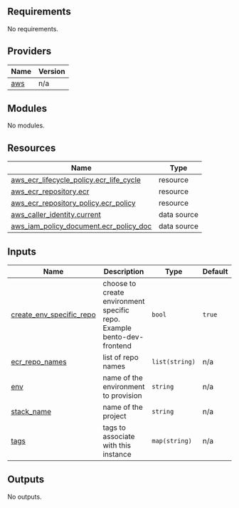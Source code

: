 <!-- BEGIN_TF_DOCS -->
## Requirements

No requirements.

## Providers

| Name | Version |
|------|---------|
| <a name="provider_aws"></a> [aws](#provider\_aws) | n/a |

## Modules

No modules.

## Resources

| Name | Type |
|------|------|
| [aws_ecr_lifecycle_policy.ecr_life_cycle](https://registry.terraform.io/providers/hashicorp/aws/latest/docs/resources/ecr_lifecycle_policy) | resource |
| [aws_ecr_repository.ecr](https://registry.terraform.io/providers/hashicorp/aws/latest/docs/resources/ecr_repository) | resource |
| [aws_ecr_repository_policy.ecr_policy](https://registry.terraform.io/providers/hashicorp/aws/latest/docs/resources/ecr_repository_policy) | resource |
| [aws_caller_identity.current](https://registry.terraform.io/providers/hashicorp/aws/latest/docs/data-sources/caller_identity) | data source |
| [aws_iam_policy_document.ecr_policy_doc](https://registry.terraform.io/providers/hashicorp/aws/latest/docs/data-sources/iam_policy_document) | data source |

## Inputs

| Name | Description | Type | Default | Required |
|------|-------------|------|---------|:--------:|
| <a name="input_create_env_specific_repo"></a> [create\_env\_specific\_repo](#input\_create\_env\_specific\_repo) | choose to create environment specific repo. Example bento-dev-frontend | `bool` | `true` | no |
| <a name="input_ecr_repo_names"></a> [ecr\_repo\_names](#input\_ecr\_repo\_names) | list of repo names | `list(string)` | n/a | yes |
| <a name="input_env"></a> [env](#input\_env) | name of the environment to provision | `string` | n/a | yes |
| <a name="input_stack_name"></a> [stack\_name](#input\_stack\_name) | name of the project | `string` | n/a | yes |
| <a name="input_tags"></a> [tags](#input\_tags) | tags to associate with this instance | `map(string)` | n/a | yes |

## Outputs

No outputs.
<!-- END_TF_DOCS -->